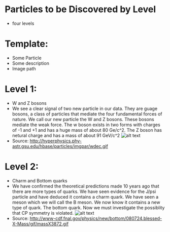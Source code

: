 Particles to be Discovered by Level
===================================

* four levels

# Template:

* Some Particle
* Some description
* Image path

# Level 1:

* W and Z bosons
* We see a clear signal of two new particle in our data. They are guage bosons, a class of particles that mediate the four fundamental forces of nature. We call our new particle the W and Z bosons. These bosons mediate the weak force. The w boson exists in two forms with charges of -1 and +1 and has a huge mass of about 80 Ge/c^2. The Z boson has netural charge and has a mass of about 91 GeV/c^2 
![alt text](/img/img_discovery/WBoson.png "W boson decay")
* Source: http://hyperphysics.phy-astr.gsu.edu/hbase/particles/imgpar/wdec.gif

# Level 2:

* Charm and Bottom quarks
* We have confirmed the theoretical predictions made 10 years ago that there are more types of quarks. We have seen evidence for the J/psi particle and have deduced it contains a charm quark. We have seen a meson which we will call the B meson. We now know it contains a new type of quark. The bottom quark. Now we must investigate the possiblity that CP symmetry is violated.
![alt text](/img/img_discovery/JPsi.png "J/Psi reasonance")
* Source: http://www-cdf.fnal.gov/physics/new/bottom/080724.blessed-X-Mass/gif/massX3872.gif
